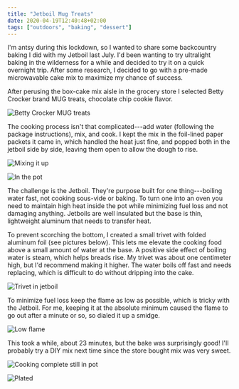 ```yaml
---
title: "Jetboil Mug Treats"
date: 2020-04-19T12:40:48+02:00
tags: ["outdoors", "baking", "dessert"]
---
```


I'm antsy during this lockdown, so I wanted to share some backcountry baking I did with my Jetboil last July. I'd been wanting to try ultralight baking in the wilderness for a while and decided to try it on a quick overnight trip. After some research, I decided to go with a pre-made microwavable cake mix to maximize my chance of success.

After perusing the box-cake mix aisle in the grocery store I selected Betty Crocker brand MUG treats, chocolate chip cookie flavor.

![Betty Crocker MUG treats](00-branding.jpeg)

The cooking process isn't that complicated---add water (following the package instructions), mix, and cook. I kept the mix in the foil-lined paper packets it came in, which handled the heat just fine, and popped both in the jetboil side by side, leaving them open to allow the dough to rise.

![Mixing it up](01-mixed.jpeg)

![In the pot](02-in-pot-before.jpeg)

The challenge is the Jetboil. They're purpose built for one thing---boiling water fast, not cooking sous-vide or baking. To turn one into an oven you need to maintain high heat inside the pot while minimizing fuel loss and not damaging anything. Jetboils are well insulated but the base is thin, lightweight aluminum that needs to transfer heat.

To prevent scorching the bottom, I created a small trivet with folded aluminum foil (see pictures below). This lets me elevate the cooking food above a small amount of water at the base. A positive side effect of boiling water is steam, which helps breads rise. My trivet was about one centimeter high, but I'd recommend making it higher. The water boils off fast and needs replacing, which is difficult to do without dripping into the cake.

![Trivet in jetboil](04-trivet.jpeg)

To minimize fuel loss keep the flame as low as possible, which is tricky with the Jetboil. For me, keeping it at the absolute minimum caused the flame to go out after a minute or so, so dialed it up a smidge.

![Low flame](06-low-flame.jpeg)

This took a while, about 23 minutes, but the bake was surprisingly good! I'll probably try a DIY mix next time since the store bought mix was very sweet.

![Cooking complete still in pot](07-in-pot-after.jpeg)

![Plated](08-plated-unwrapped.jpeg)
